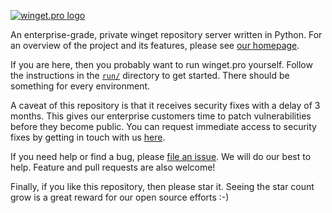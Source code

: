[![winget.pro logo](https://github.com/omaha-consulting/winget.pro/assets/1076393/03a7a228-da4b-4dce-ac7a-c55e595a327d)](https://winget.pro)

An enterprise-grade, private winget repository server written in Python. For an
overview of the project and its features, please see
[our homepage](https://winget.pro).

If you are here, then you probably want to run winget.pro yourself. Follow the
instructions in the [`run/`](run) directory to get started. There should be
something for every environment.

A caveat of this repository is that it receives security fixes with a delay of
3 months. This gives our enterprise customers time to patch vulnerabilities
before they become public. You can request immediate access to security fixes by
getting in touch with us [here](https://winget.pro/start/).

If you need help or find a bug, please
[file an issue](https://github.com/omaha-consulting/winget.pro/issues). We will
do our best to help. Feature and pull requests are also welcome!

Finally, if you like this repository, then please star it. Seeing the star count
grow is a great reward for our open source efforts :-)